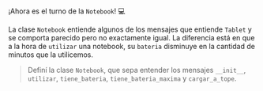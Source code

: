 ¡Ahora es el turno de la `Notebook`! :computer:

La clase `Notebook` entiende algunos de los mensajes que entiende `Tablet` y se comporta parecido pero no exactamente igual. La diferencia está en que a la hora de `utilizar` una notebook, su `bateria` disminuye en la cantidad de minutos que la utilicemos.

> Definí la clase `Notebook`, que sepa entender los mensajes `__init__`, `utilizar`, `tiene_bateria`,  `tiene_bateria_maxima` y `cargar_a_tope`.